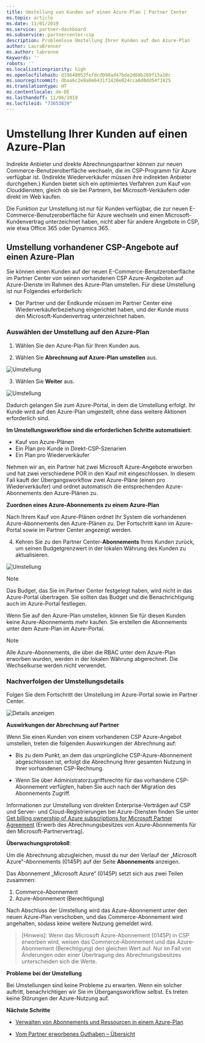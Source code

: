 ```yaml
---
title: Umstellung von Kunden auf einen Azure-Plan | Partner Center
ms.topic: article
ms.date: 11/01/2019
ms.service: partner-dashboard
ms.subservice: partnercenter-csp
description: Problemlose Umstellung Ihrer Kunden auf den Azure-Plan
author: LauraBrenner
ms.author: labrenne
Keywords: ''
robots: ''
ms.localizationpriority: high
ms.openlocfilehash: d19648053fefdcd998ad47bde2d68b289f15a10c
ms.sourcegitcommit: dbaa6c2e8a0e6431f1420e024cca6d0dd54f1425
ms.translationtype: HT
ms.contentlocale: de-DE
ms.lasthandoff: 11/06/2019
ms.locfileid: "73653839"
---
```

# <a name="transition-your-customers-to-azure-plan"></a>Umstellung Ihrer Kunden auf einen Azure-Plan

Indirekte Anbieter und direkte Abrechnungspartner können zur neuen Commerce-Benutzeroberfläche wechseln, die im CSP-Programm für Azure verfügbar ist. (Indirekte Wiederverkäufer müssen ihre indirekten Anbieter durchgehen.) Kunden bietet sich ein optimiertes Verfahren zum Kauf von Clouddiensten, gleich ob sie bei Partnern, bei Microsoft-Verkäufern oder direkt im Web kaufen.

Die Funktion zur Umstellung ist nur für Kunden verfügbar, die zur neuen E-Commerce-Benutzeroberfläche für Azure wechseln und einen Microsoft-Kundenvertrag unterzeichnet haben, nicht aber für andere Angebote in CSP, wie etwa Office 365 oder Dynamics 365.

## <a name="transition-existing-csp-offers-to-an-azure-plan"></a>Umstellung vorhandener CSP-Angebote auf einen Azure-Plan

Sie können einen Kunden auf der neuen E-Commerce-Benutzeroberfläche im Partner Center von seinen vorhandenen CSP Azure-Angeboten auf Azure-Dienste im Rahmen des Azure-Plan umstellen. Für diese Umstellung ist nur Folgendes erforderlich:

- Der Partner und der Endkunde müssen im Partner Center eine Wiederverkäuferbeziehung eingerichtet haben, und der Kunde muss den Microsoft-Kundenvertrag unterzeichnet haben.

### <a name="select-transition-to-azure-plan"></a>Auswählen der Umstellung auf den Azure-Plan

1. Wählen Sie den Azure-Plan für Ihren Kunden aus.

2. Wählen Sie **Abrechnung auf Azure-Plan umstellen** aus.

![Umstellung](images/azure/transition1.png)

3. Wählen Sie **Weiter** aus.

![Umstellung](images/azure/transition2.png)

Dadurch gelangen Sie zum Azure-Portal, in dem die Umstellung erfolgt. Ihr Kunde wird auf den Azure-Plan umgestellt, ohne dass weitere Aktionen erforderlich sind. 

**Im Umstellungsworkflow sind die erforderlichen Schritte automatisiert**: 

- Kauf von Azure-Plänen 
- Ein Plan pro Kunde in Direkt-CSP-Szenarien  
- Ein Plan pro Wiederverkäufer  

Nehmen wir an, ein Partner hat zwei Microsoft Azure-Angebote erworben und hat zwei verschiedene POR in den Kauf mit eingeschlossen. In diesem Fall kauft der Übergangsworkflow zwei Azure-Pläne (einen pro Wiederverkäufer) und ordnet automatisch die entsprechenden Azure-Abonnements den Azure-Plänen zu.  

**Zuordnen eines Azure-Abonnements zu einem Azure-Plan**

Nach Ihrem Kauf von Azure-Plänen ordnet Ihr System die vorhandenen Azure-Abonnements den Azure-Plänen zu. Der Fortschritt kann im Azure-Portal sowie im Partner Center angezeigt werden. 

4. Kehren Sie zu den Partner Center-**Abonnements** Ihres Kunden zurück, um seinen Budgetgrenzwert in der lokalen Währung des Kunden zu aktualisieren. 

![Umstellung](images/azure/transition3.png)

>[!NOTE]
>Das Budget, das Sie im Partner Center festgelegt haben, wird nicht in das Azure-Portal übertragen. Sie sollten das Budget und die Benachrichtigung auch im Azure-Portal festlegen.

Wenn Sie auf den Azure-Plan umstellen, können Sie für diesen Kunden keine Azure-Abonnements mehr kaufen. Sie erstellen die Abonnements unter dem Azure-Plan im Azure-Portal.

>[!NOTE]
> Alle Azure-Abonnements, die über die RBAC unter dem Azure-Plan erworben wurden, werden in der lokalen Währung abgerechnet. Die Wechselkurse werden nicht verwendet.

### <a name="track-your-transition-details"></a>Nachverfolgen der Umstellungsdetails

Folgen Sie dem Fortschritt der Umstellung im Azure-Portal sowie im Partner Center.

![Details anzeigen](images/azure/details1.png)

**Auswirkungen der Abrechnung auf Partner**

Wenn Sie einen Kunden von einem vorhandenen CSP Azure-Angebot umstellen, treten die folgenden Auswirkungen der Abrechnung auf:

- Bis zu dem Punkt, an dem das ursprüngliche CSP-Azure-Abonnement abgeschlossen ist, erfolgt die Abrechnung Ihrer gesamten Nutzung in Ihrer vorhandenen CSP-Rechnung.

- Wenn Sie über Administratorzugriffsrechte für das vorhandene CSP-Abonnement verfügten, haben Sie auch nach der Migration des Abonnements Zugriff.

Informationen zur Umstellung von direkten Enterprise-Verträgen auf CSP und Server- und Cloud-Registrierungen bei Azure-Diensten finden Sie unter [Get billing ownership of Azure subscriptions for Microsoft Partner Agreement](https://docs.microsoft.com/azure/billing/mpa-request-ownership) (Erwerb des Abrechnungsbesitzes von Azure-Abonnements für den Microsoft-Partnervertrag).

**Überwachungsprotokoll**:

Um die Abrechnung abzugleichen, musst du nur den Verlauf der „Microsoft Azure“-Abonnements (0145P) auf der Seite **Abonnements** anzeigen. 

Das Abonnement „Microsoft Azure“ (0145P) setzt sich aus zwei Teilen zusammen:
1. Commerce-Abonnement 
2. Azure-Abonnement (Berechtigung)

Nach Abschluss der Umstellung wird das Azure-Abonnement unter den neuen Azure-Plan verschoben, und das Commerce-Abonnement wird angehalten, sodass keine weitere Nutzung gemeldet wird.  

>[Hinweis]: Wenn das Microsoft Azure-Abonnement (0145P) in CSP erworben wird, weisen das Commerce-Abonnement und das Azure-Abonnement (Berechtigung) den gleichen Wert auf. Nur im Fall von Änderungen oder einer Übertragung des Abrechnungsbesitzes unterscheiden sich die Werte. 

**Probleme bei der Umstellung**

Bei Umstellungen sind keine Probleme zu erwarten. Wenn ein solcher auftritt, benachrichtigen wir Sie im Übergangsworkflow selbst. Es treten keine Störungen der Azure-Nutzung auf.  

**Nächste Schritte**

- [Verwalten von Abonnements und Ressourcen in einem Azure-Plan](azure-plan-manage.md)

- [Vom Partner erworbenes Guthaben – Übersicht](partner-earned-credit.md)



